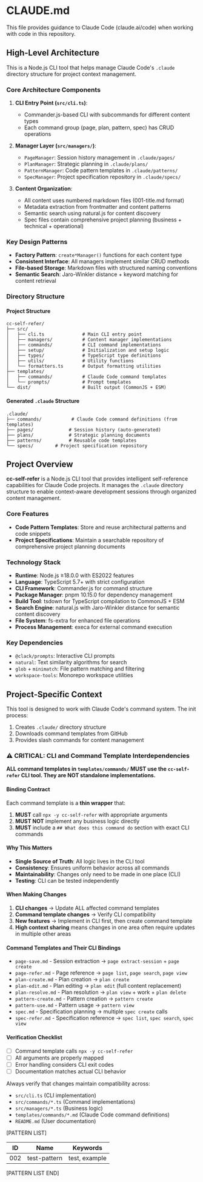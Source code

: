 # CLAUDE.md

This file provides guidance to Claude Code (claude.ai/code) when working with code in this repository.

## High-Level Architecture

This is a Node.js CLI tool that helps manage Claude Code's `.claude` directory structure for project context management.

### Core Architecture Components

1. **CLI Entry Point (`src/cli.ts`)**:
   - Commander.js-based CLI with subcommands for different content types
   - Each command group (page, plan, pattern, spec) has CRUD operations

2. **Manager Layer (`src/managers/`)**:
   - `PageManager`: Session history management in `.claude/pages/`
   - `PlanManager`: Strategic planning in `.claude/plans/`
   - `PatternManager`: Code pattern templates in `.claude/patterns/`
   - `SpecManager`: Project specification repository in `.claude/specs/`

3. **Content Organization**:
   - All content uses numbered markdown files (001-title.md format)
   - Metadata extraction from frontmatter and content patterns
   - Semantic search using natural.js for content discovery
   - Spec files contain comprehensive project planning (business + technical + operational)

### Key Design Patterns

- **Factory Pattern**: `create*Manager()` functions for each content type
- **Consistent Interface**: All managers implement similar CRUD methods
- **File-based Storage**: Markdown files with structured naming conventions
- **Semantic Search**: Jaro-Winkler distance + keyword matching for content retrieval

### Directory Structure

#### Project Structure

```
cc-self-refer/
├── src/
│   ├── cli.ts              # Main CLI entry point
│   ├── managers/           # Content manager implementations
│   ├── commands/           # CLI command implementations
│   ├── setup/              # Initialization and setup logic
│   ├── types/              # TypeScript type definitions
│   ├── utils/              # Utility functions
│   └── formatters.ts       # Output formatting utilities
├── templates/
│   ├── commands/           # Claude Code command templates
│   └── prompts/            # Prompt templates
└── dist/                   # Built output (CommonJS + ESM)
```

#### Generated `.claude` Structure

```
.claude/
├── commands/           # Claude Code command definitions (from templates)
├── pages/             # Session history (auto-generated)
├── plans/             # Strategic planning documents
├── patterns/          # Reusable code templates
└── specs/        # Project specification repository
```

## Project Overview

**cc-self-refer** is a Node.js CLI tool that provides intelligent self-reference capabilities for Claude Code projects. It manages the `.claude` directory structure to enable context-aware development sessions through organized content management.

### Core Features

- **Code Pattern Templates**: Store and reuse architectural patterns and code snippets
- **Project Specifications**: Maintain a searchable repository of comprehensive project planning documents

### Technology Stack

- **Runtime**: Node.js ≥18.0.0 with ES2022 features
- **Language**: TypeScript 5.7+ with strict configuration
- **CLI Framework**: Commander.js for command structure
- **Package Manager**: pnpm 10.15.0 for dependency management
- **Build Tool**: tsdown for TypeScript compilation to CommonJS + ESM
- **Search Engine**: natural.js with Jaro-Winkler distance for semantic content discovery
- **File System**: fs-extra for enhanced file operations
- **Process Management**: execa for external command execution

### Key Dependencies

- `@clack/prompts`: Interactive CLI prompts
- `natural`: Text similarity algorithms for search
- `glob` + `minimatch`: File pattern matching and filtering
- `workspace-tools`: Monorepo workspace utilities

## Project-Specific Context

This tool is designed to work with Claude Code's command system. The init process:

1. Creates `.claude/` directory structure
2. Downloads command templates from GitHub
3. Provides slash commands for content management

### ⚠️ CRITICAL: CLI and Command Template Interdependencies

**ALL command templates in `templates/commands/` MUST use the `cc-self-refer` CLI tool. They are NOT standalone implementations.**

#### Binding Contract

Each command template is a **thin wrapper** that:
1. **MUST** call `npx -y cc-self-refer` with appropriate arguments
2. **MUST NOT** implement any business logic directly  
4. **MUST** include a `## What does this command do` section with exact CLI commands

#### Why This Matters

- **Single Source of Truth**: All logic lives in the CLI tool
- **Consistency**: Ensures uniform behavior across all commands
- **Maintainability**: Changes only need to be made in one place (CLI)
- **Testing**: CLI can be tested independently

#### When Making Changes

1. **CLI changes** → Update ALL affected command templates
2. **Command template changes** → Verify CLI compatibility
3. **New features** → Implement in CLI first, then create command template
4. **High context sharing** means changes in one area often require updates in multiple other areas

#### Command Templates and Their CLI Bindings

- `page-save.md` - Session extraction → `page extract-session` + `page create`
- `page-refer.md` - Page reference → `page list`, `page search`, `page view`
- `plan-create.md` - Plan creation → `plan create`
- `plan-edit.md` - Plan editing → `plan edit` (full content replacement)
- `plan-resolve.md` - Plan resolution → `plan view` + work + `plan delete`
- `pattern-create.md` - Pattern creation → `pattern create`
- `pattern-use.md` - Pattern usage → `pattern view`
- `spec.md` - Specification planning → multiple `spec create` calls
- `spec-refer.md` - Specification reference → `spec list`, `spec search`, `spec view`

#### Verification Checklist

- [ ] Command template calls `npx -y cc-self-refer`
- [ ] All arguments are properly mapped
- [ ] Error handling considers CLI exit codes
- [ ] Documentation matches actual CLI behavior

Always verify that changes maintain compatibility across:

- `src/cli.ts` (CLI implementation)
- `src/commands/*.ts` (Command implementations)
- `src/managers/*.ts` (Business logic)
- `templates/commands/*.md` (Claude Code command definitions)
- `README.md` (User documentation)

[PATTERN LIST]

| ID | Name | Keywords |
|----|------|----------|
| 002 | test-pattern | test, example |

[PATTERN LIST END]
